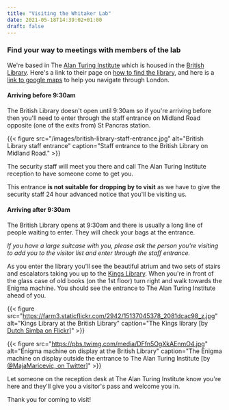 ```yaml
---
title: "Visiting the Whitaker Lab"
date: 2021-05-18T14:39:02+01:00
draft: false
---
```


### Find your way to meetings with members of the lab

We're based in The [Alan Turing Institute](http://turing.ac.uk/) which is housed in the [British Library](https://www.bl.uk/).
Here's a link to their page on [how to find the library](http://www.bl.uk/aboutus/quickinfo/loc/stp/), and here is a [link to google maps](https://goo.gl/maps/tAjLjN3gWshv5azi8) to help you navigate through London.

<!-- FIXME: Google Maps embedding is not working -->
<!-- <iframe src="https://www.google.com/maps/embed?pb=!1m18!1m12!1m3!1d1241.0424870730672!2d-0.1286335416554405!3d51.5300012635253!2m3!1f0!2f0!3f0!3m2!1i1024!2i768!4f13.1!3m3!1m2!1s0x48761b3b70171395%3A0x18905479de0fdb25!2sThe%20British%20Library!5e0!3m2!1sen!2suk!4v1621345764533!5m2!1sen!2suk" width="600" height="450" frameborder="0" style="border:0"></iframe> -->

#### Arriving before 9:30am

The British Library doesn't open until 9:30am so if you're arriving before then you'll need to enter through the staff entrance on Midland Road opposite (one of the exits from) St Pancras station.

{{< figure src="/images/british-library-staff-entrance.jpg" alt="British Library staff entrance" caption="Staff entrance to the British Library on Midland Road." >}}

The security staff will meet you there and call The Alan Turing Institute reception to have someone come to get you.

This entrance **is not suitable for dropping by to visit** as we have to give the security staff 24 hour advanced notice that you'll be visiting us.

#### Arriving after 9:30am

The British Library opens at 9:30am and there is usually a long line of people waiting to enter. They will check your bags at the entrance.

*If you have a large suitcase with you, please ask the person you're visiting to add you to the visitor list and enter through the staff entrance.*

As you enter the library you'll see the beautiful atrium and two sets of stairs and escalators taking you up to the [Kings Library](https://www.bl.uk/collection-guides/the-kings-library).
When you're in front of the glass case of old books (on the 1st floor) turn right and walk towards the Enigma machine.
You should see the entrance to The Alan Turing Institute ahead of you.

{{< figure src="https://farm3.staticflickr.com/2942/15137045378_2081dcac98_z.jpg" alt="Kings Library at the British Library" caption="The Kings library [by [Dutch Simba on Flickr](https://flic.kr/p/p4Bje1)]" >}}

{{< figure src="https://pbs.twimg.com/media/DFfn5OgXkAEnmO4.jpg" alt="Enigma machine on display at the British Library" caption="The Enigma machine on display outside the entrance to The Alan Turing Institute [by [@MajaMaricevic, on Twitter](https://twitter.com/MajaMaricevic/status/889434447287898113)]" >}}

Let someone on the reception desk at The Alan Turing Institute know you're here and they'll give you a visitor's pass and welcome you in.

Thank you for coming to visit!
